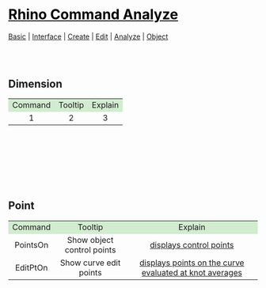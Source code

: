 <style>
.md0{margin-top: 150px;}
.md1{margin-top: 75px;}
.md2{margin-top: 50px;}
.md3{margin-top: 25px;}
.tbl1 td#header{background-color: D1ECCF}
</style>

# [<span style="color:black;">Rhino Command Analyze</span>](Rhino.md)
[Basic](Rhino-Basic.md) | [Interface](Rhino-Interface.md) | [Create](Rhino-Command-Create.md) | [Edit](Rhino-Command-ChangeObject.md) | [Analyze](Rhino-Command-Analyze.md) | [Object](Rhino-Command-ChangePosition.md)
<div class="md1"></div>




## Dimension
<table><tbody>
<tr align="center"><td  bgcolor="D1ECCF">Command</td><td bgcolor="D1ECCF">Tooltip</td><td  bgcolor="D1ECCF">Explain</td></tr>
<tr align="center"><td>1</td><td>2</td><td>3</td></tr>
</tbody></table>




<div class="md0"></div>




## Point
<table><tbody>
<tr align="center"><td  bgcolor="D1ECCF">Command</td><td bgcolor="D1ECCF">Tooltip</td><td  bgcolor="D1ECCF">Explain</td></tr>
<tr align="center"><td>PointsOn</td><td>Show object control points</td><td><a href="http://docs.mcneel.com/rhino/5/help/en-us/commands/pointson.htm" target="_blank">displays control points</a></td></tr>
<tr align="center"><td>EditPtOn</td><td>Show curve edit points</td><td><a href="http://docs.mcneel.com/rhino/5/help/en-us/commands/pointson.htm#EditPtOn" target="_blank">displays points on the curve evaluated at knot averages</a></td></tr>
</tbody></table>